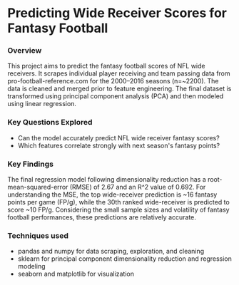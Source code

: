# Predicting Wide Receiver Scores for Fantasy Football
### Overview
This project aims to predict the fantasy football scores of NFL wide receivers. It scrapes individual player receiving and team passing data from pro-football-reference.com for the 2000–2016 seasons (n=~2200). The data is cleaned and merged prior to feature engineering. The final dataset is transformed using principal component analysis (PCA) and then modeled using linear regression.
### Key Questions Explored
- Can the model accurately predict NFL wide receiver fantasy scores?
- Which features correlate strongly with next season's fantasy points?
### Key Findings
The final regression model following dimensionality reduction has a root-mean-squared-error (RMSE) of 2.67 and an R^2 value of 0.692. For understanding the MSE, the top wide-receiver prediction is ~16 fantasy points per game (FP/g), while the 30th ranked wide-receiver is predicted to score ~10 FP/g. Considering the small sample sizes and volatility of fantasy football performances, these predictions are relatively accurate.
### Techniques used
- pandas and numpy for data scraping, exploration, and cleaning
- sklearn for principal component dimensionality reduction and regression modeling
- seaborn and matplotlib for visualization
